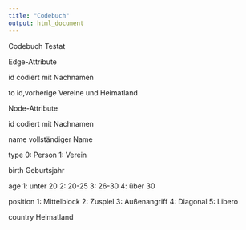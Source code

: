 ```yaml
---
title: "Codebuch"
output: html_document
---
```


Codebuch Testat

Edge-Attribute

id
codiert mit Nachnamen

to
id,vorherige Vereine und Heimatland

Node-Attribute

id
codiert mit Nachnamen

name
vollständiger Name

type
0: Person
1: Verein

birth
Geburtsjahr

age
1: unter 20
2: 20-25
3: 26-30
4: über 30

position
1: Mittelblock
2: Zuspiel
3: Außenangriff
4: Diagonal
5: Libero

country
Heimatland
